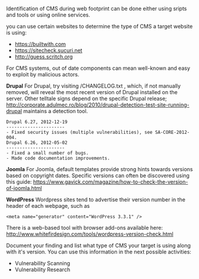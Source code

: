 Identification of CMS during web footprint can be done either using sripts and tools or using online services.

you can use certain websites to determine the type of CMS a target website is using:

  - https://builtwith.com
  - https://sitecheck.sucuri.net
  - http://guess.scritch.org

For CMS systems, out of date components can mean well-known and easy to exploit by malicious actors.

**Drupal**
For Drupal, try visiting /CHANGELOG.txt , which, if not manually removed, will reveal the most recent version of Drupal installed on the server. Other telltale signs depend on the specific Drupal release; http://corporate.adulmec.ro/blog/2010/drupal-detection-test-site-running-drupal maintains a detection tool.

```
Drupal 6.27, 2012-12-19
----------------------
- Fixed security issues (multiple vulnerabilities), see SA-CORE-2012-004.
Drupal 6.26, 2012-05-02
----------------------
- Fixed a small number of bugs.
- Made code documentation improvements.
```

**Joomla**
For Joomla, default templates provide strong hints towards versions based on copyright dates. Specific versions can often be discovered using this guide: https://www.gavick.com/magazine/how-to-check-the-version-of-joomla.html

**WordPress**
Wordpress sites tend to advertise their version number in the header of each webpage, such as

```
<meta name="generator" content="WordPress 3.3.1" />
```

There is a web-based tool with browser add-ons available here: http://www.whitefirdesign.com/tools/wordpress-version-check.html

Document your finding and list what type of CMS your target is using along with it's version. You can use this information in the next possible activities:

  - Vulnerability Scanning
  - Vulnerability Research









